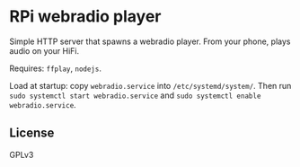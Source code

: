 # RPi webradio player

Simple HTTP server that spawns a webradio player. From your phone, plays audio on your HiFi.

Requires: `ffplay`, `nodejs`.

Load at startup: copy `webradio.service` into `/etc/systemd/system/`. Then run `sudo systemctl start webradio.service` and `sudo systemctl enable webradio.service`.

## License

GPLv3
